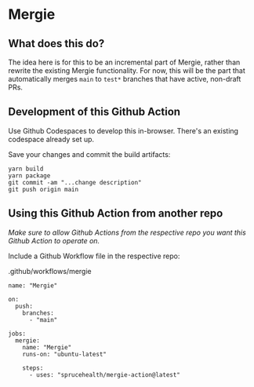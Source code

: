 # Mergie

## What does this do?

The idea here is for this to be an incremental part of Mergie, rather than rewrite the existing Mergie functionality. For now, this will be the part that automatically merges `main` to `test*` branches that have active, non-draft PRs.

## Development of this Github Action

Use Github Codespaces to develop this in-browser. There's an existing codespace already set up.

Save your changes and commit the build artifacts:

```
yarn build
yarn package
git commit -am "...change description"
git push origin main
```

## Using this Github Action from another repo

_Make sure to allow Github Actions from the respective repo you want this Github Action to operate on._

Include a Github Workflow file in the respective repo:

.github/workflows/mergie

```
name: "Mergie"

on:
  push:
    branches:
      - "main"

jobs:
  mergie:
    name: "Mergie"
    runs-on: "ubuntu-latest"

    steps:
      - uses: "sprucehealth/mergie-action@latest"
```
